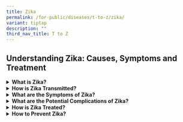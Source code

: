 ```yaml
---
title: Zika
permalink: /for-public/diseases/t-to-z/zika/
variant: tiptap
description: ""
third_nav_title: T to Z
---
```

<h2>Understanding Zika: Causes, Symptoms and Treatment</h2>
<p></p>
<div data-type="detailGroup" class="isomer-accordion isomer-accordion-white">
<details class="isomer-details">
<summary><strong>What is Zika?</strong>
</summary>
<div data-type="detailsContent" class="isomer-details-content">
<p>Zika virus infection is primarily transmitted by the <em>Aedes</em> mosquito,
similar to dengue.</p>
</div>
</details>
<details class="isomer-details">
<summary><strong>How is Zika Transmitted?</strong>
</summary>
<div data-type="detailsContent" class="isomer-details-content">
<ul>
<li>
<p>The Zika virus is primarily transmitted to humans via the bite of an infective <em>Aedes</em> mosquito
(<em>Aedes aegypti and Aedes albopictus</em> are the common species found
locally).</p>
</li>
<li>
<p>The virus can also be passed from a pregnant woman to her foetus. Infection
during pregnancy can cause certain birth defects, including microcephaly
(baby’s head is much smaller than expected).</p>
</li>
<li>
<p>Sexual transmission has also been reported.</p>
</li>
</ul>
<p>The incubation period is about 3 to 14 days.</p>
</div>
</details>
<details class="isomer-details">
<summary><strong>What are the Symptoms of Zika?</strong>
</summary>
<div data-type="detailsContent" class="isomer-details-content">
<p>Zika is generally a mild and self-limiting illness. Most people infected
with the Zika virus do not develop symptoms. One in five cases may present
with the following symptoms:</p>
<ul>
<li>
<p>Rash</p>
</li>
<li>
<p>Fever</p>
</li>
<li>
<p>Conjunctivitis (red eyes)</p>
</li>
<li>
<p>Muscle pain</p>
</li>
<li>
<p>Joint pain</p>
</li>
<li>
<p>Headache</p>
</li>
</ul>
<p>Symptoms usually appear within 3 to 14 days of being bitten by an infected <em>Aedes</em> mosquito
and can last between 4 to 7 days.</p>
</div>
</details>
<details class="isomer-details">
<summary><strong>What are the Potential Complications of Zika?</strong>
</summary>
<div data-type="detailsContent" class="isomer-details-content">
<p>Although rare, serious neurological complications and foetal abnormalities
have been associated with Zika virus infection. While there is currently
no evidence that pregnant women are more likely to get the Zika virus infection,
the consequences can be more serious if a pregnant woman is infected, as
the Zika virus infection can cause microcephaly in a small number of unborn
foetuses.</p>
<p>Pregnant women with symptoms of possible Zika virus infection should seek
medical attention immediately and consult their Obstetrics and Gynaecology
(O&amp;G) doctor.</p>
</div>
</details>
<details class="isomer-details">
<summary><strong>How is Zika Treated?</strong>
</summary>
<div data-type="detailsContent" class="isomer-details-content">
<p>For those who are not pregnant, confirming a Zika infection generally
does not have an impact on the clinical management, which is currently
focused on relieving symptoms. It is, however, useful in directing vector
control efforts.</p>
<p>Doctors will continue to make the clinical judgement on individuals as
to whether testing of Zika is necessary.</p>
<p>There is no specific treatment or vaccine for Zika virus infection. The
treatment is generally supportive.</p>
<ul>
<li>
<p><strong>If you are not pregnant: </strong>your symptoms will be managed
as they present themselves. There is no specific anti-viral medication
to treat Zika virus infection.</p>
</li>
<li>
<p><strong>If you are a man planning a pregnancy or your partner is already pregnant: </strong>You
should practise safer sex through the correct and consistent use of condoms
or abstain from sexual intercourse for at least three months after recovery.</p>
</li>
<li>
<p><strong>If you are a woman planning a pregnancy: </strong>You should practise
safer sex through the correct and consistent use of condoms or abstain
from sexual intercourse for at least two months after recovery.</p>
</li>
<li>
<p><strong>If you are pregnant: </strong>You should consult an O&amp;G doctor
so that your condition can be further managed.</p>
</li>
</ul>
</div>
</details>
<details class="isomer-details">
<summary><strong>How to Prevent Zika?</strong>
</summary>
<div data-type="detailsContent" class="isomer-details-content">
<p><strong>Zika and everyone</strong>
</p>
<p>Preventing the breeding of the <em>Aedes</em> mosquito remains the most
effective way to control the spread of the Zika virus infection in Singapore.
You can proactively take measures to protect yourself, your family, and
your co-workers by removing stagnant water in and around your home and
workplace to prevent mosquito breeding.</p>
<p>You can also prevent mosquito bites by applying insect repellent, wearing
long, covered clothing and sleeping under mosquito nets or in rooms with
wire-mesh screens or air-conditioned rooms to keep out mosquitoes.</p>
<p><strong>During pregnancy</strong>
</p>
<p>If you, or your sexual partner, work, study or live in an affected area,
you should adopt safe sexual practices (e.g. consistent and correct use
of condoms during sex) or consider abstinence throughout your pregnancy.</p>
<p>If your sexual partner has tested positive for Zika, you should consult
your doctor and inform him/her of your possible exposure to Zika so that
he/she can arrange for you to be tested. Do keep in mind that World Health
Organization's May 2016 guidelines do not recommend routine Zika testing
for asymptomatic pregnant women. If you are concerned, you should discuss
further with your doctor.</p>
<p><strong>For couples planning pregnancy</strong>
</p>
<ul>
<li>
<p><strong>If both the man and woman are well: </strong>They should take
strict precautions against mosquito bites, and if they have further questions,
consult their doctor.</p>
</li>
<li>
<p><strong>If the woman is symptomatic </strong>(with fever, rash or other
symptoms such as red eyes or joint pain)<strong>: </strong>She should seek
medical attention promptly, and if confirmed positive for Zika, she should
practise safer sexual practices or abstain from sexual intercourse for
at least two months after recovery, before trying to conceive.</p>
</li>
<li>
<p><strong>If the man is symptomatic </strong>(with fever, rash or other
symptoms such as red eyes or joint pain)<strong>:</strong> He should seek
medical attention promptly, and if confirmed positive for Zika, he should
practise safer sex through the correct and consistent use of condoms or
abstain from sexual intercourse for at least three months after recovery.</p>
</li>
</ul>
</div>
</details>
</div>
<p></p>